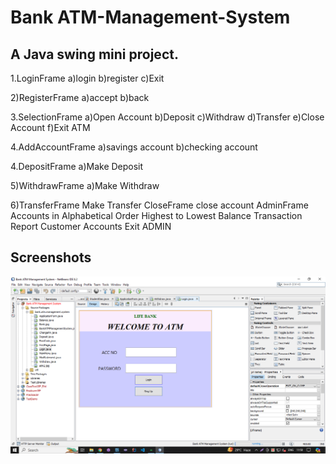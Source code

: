# Bank ATM-Management-System
## A Java swing mini project.

1.LoginFrame 
a)login
b)register
c)Exit

2)RegisterFrame
a)accept
b)back

3.SelectionFrame
a)Open Account
b)Deposit
c)Withdraw
d)Transfer
e)Close Account
f)Exit ATM



4.AddAccountFrame
a)savings account
b)checking account

4.DepositFrame
a)Make Deposit

5)WithdrawFrame
a)Make Withdraw

6)TransferFrame
Make Transfer
CloseFrame
close account
AdminFrame
Accounts in Alphabetical Order
Highest to Lowest Balance
Transaction Report
Customer Accounts
Exit ADMIN


## Screenshots

![App Screenshot](https://github.com/jahirsheikh/Bank-ATM-Management-System/blob/main/Screenshots/Screenshot%20(9).png)



